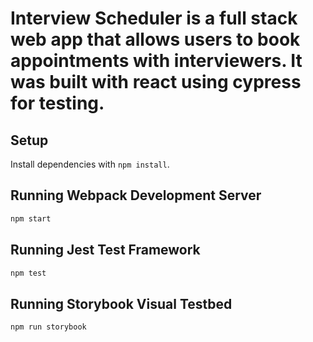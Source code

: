 # Interview Scheduler is a full stack web app that allows users to book appointments with interviewers. It was built with react using cypress for testing. 

## Setup

Install dependencies with `npm install`.

## Running Webpack Development Server

```sh
npm start
```

## Running Jest Test Framework

```sh
npm test
```

## Running Storybook Visual Testbed

```sh
npm run storybook
```
